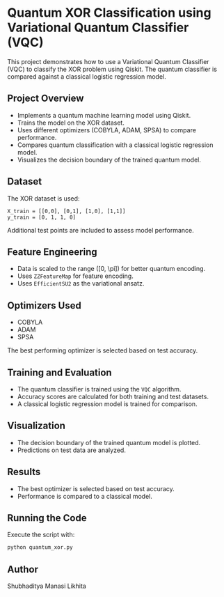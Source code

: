 # Quantum XOR Classification using Variational Quantum Classifier (VQC)

This project demonstrates how to use a Variational Quantum Classifier (VQC) to classify the XOR problem using Qiskit. The quantum classifier is compared against a classical logistic regression model.

## Project Overview
- Implements a quantum machine learning model using Qiskit.
- Trains the model on the XOR dataset.
- Uses different optimizers (COBYLA, ADAM, SPSA) to compare performance.
- Compares quantum classification with a classical logistic regression model.
- Visualizes the decision boundary of the trained quantum model.


## Dataset
The XOR dataset is used:
```
X_train = [[0,0], [0,1], [1,0], [1,1]]
y_train = [0, 1, 1, 0]
```
Additional test points are included to assess model performance.

## Feature Engineering
- Data is scaled to the range \([0, \pi]\) for better quantum encoding.
- Uses `ZZFeatureMap` for feature encoding.
- Uses `EfficientSU2` as the variational ansatz.

## Optimizers Used
- COBYLA
- ADAM
- SPSA

The best performing optimizer is selected based on test accuracy.

## Training and Evaluation
- The quantum classifier is trained using the `VQC` algorithm.
- Accuracy scores are calculated for both training and test datasets.
- A classical logistic regression model is trained for comparison.

## Visualization
- The decision boundary of the trained quantum model is plotted.
- Predictions on test data are analyzed.

## Results
- The best optimizer is selected based on test accuracy.
- Performance is compared to a classical model.

## Running the Code
Execute the script with:
```bash
python quantum_xor.py
```

## Author
Shubhaditya
Manasi
Likhita 

